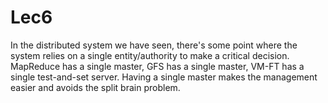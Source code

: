 # Lec6

In the distributed system we have seen, there's some point where the system relies on a single entity/authority to make a critical decision. MapReduce has a single master, GFS has a single master, VM-FT has a single test-and-set server. Having a single master makes the management easier and avoids the split brain problem.